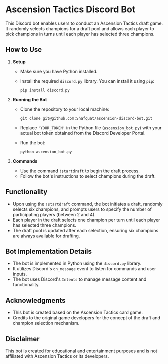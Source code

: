 # Ascension Tactics Discord Bot

This Discord bot enables users to conduct an Ascension Tactics draft game. It randomly selects champions for a draft pool and allows each player to pick champions in turns until each player has selected three champions. 

## How to Use

1. **Setup**
   - Make sure you have Python installed.
   - Install the required `discord.py` library. You can install it using `pip`:

     ```
     pip install discord.py
     ```

2. **Running the Bot**
   - Clone the repository to your local machine:

     ```
     git clone git@github.com:Shafquat/ascension-discord-bot.git
     ```

   - Replace `'YOUR_TOKEN'` in the Python file (`ascension_bot.py`) with your actual bot token obtained from the Discord Developer Portal.

   - Run the bot:

     ```
     python ascension_bot.py
     ```

3. **Commands**
   - Use the command `!startdraft` to begin the draft process.
   - Follow the bot's instructions to select champions during the draft.

## Functionality

- Upon using the `!startdraft` command, the bot initiates a draft, randomly selects six champions, and prompts users to specify the number of participating players (between 2 and 4).
- Each player in the draft selects one champion per turn until each player has selected three champions.
- The draft pool is updated after each selection, ensuring six champions are always available for drafting.

## Bot Implementation Details

- The bot is implemented in Python using the `discord.py` library.
- It utilizes Discord's `on_message` event to listen for commands and user inputs.
- The bot uses Discord's `Intents` to manage message content and functionality.

## Acknowledgments

- This bot is created based on the Ascension Tactics card game.
- Credits to the original game developers for the concept of the draft and champion selection mechanism.

## Disclaimer

This bot is created for educational and entertainment purposes and is not affiliated with Ascension Tactics or its developers.
